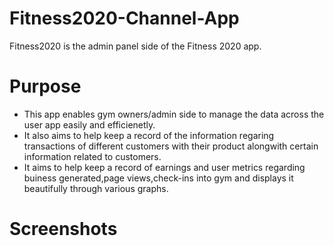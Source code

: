 # Fitness2020-Channel-App

Fitness2020 is the admin panel side of the Fitness 2020 app.

# Purpose
* This app enables gym owners/admin side to manage the data across the user app easily and efficienetly.
* It also aims to help keep a record of the information regaring transactions of different customers with their product alongwith certain information related to customers.
* It aims to help keep a record of earnings and user metrics regarding buiness generated,page views,check-ins into gym and displays it beautifully through various graphs.

# Screenshots
<br />
<!--
  <p float="left">
  
  <img src="https://github.com/ayush-sharma2601/rady-app/blob/master/WhatsApp%20Image%202021-05-11%20at%2021.43.56.jpeg" width="300"hspace="10"  />
  <img src="https://github.com/ayush-sharma2601/rady-app/blob/master/WhatsApp%20Image%202021-05-11%20at%2021.43.56%20(1).jpeg" width="300" hspace="10" />
  <img src="https://github.com/ayush-sharma2601/rady-app/blob/master/WhatsApp%20Image%202021-05-11%20at%2021.43.56%20(2).jpeg" width="300" /> 
  <img src="https://github.com/ayush-sharma2601/rady-app/blob/master/WhatsApp%20Image%202021-05-11%20at%2021.43.56%20(3).jpeg" width="300"hspace="10"  />
  <img src="https://github.com/ayush-sharma2601/rady-app/blob/master/WhatsApp%20Image%202021-05-11%20at%2021.43.56%20(4).jpeg" width="300"hspace="10"  />
  <img src="https://github.com/ayush-sharma2601/rady-app/blob/master/WhatsApp%20Image%202021-05-11%20at%2021.43.56%20(5).jpeg" width="300" hspace="10" />
  <img src="https://github.com/ayush-sharma2601/rady-app/blob/master/WhatsApp%20Image%202021-05-11%20at%2021.43.56%20(6).jpeg" width="300" /> 
  <img src="https://github.com/ayush-sharma2601/rady-app/blob/master/WhatsApp%20Image%202021-05-11%20at%2021.43.56%20(7).jpeg" width="300"hspace="10"  />
  <img src="https://github.com/ayush-sharma2601/rady-app/blob/master/WhatsApp%20Image%202021-05-11%20at%2021.43.56%20(8).jpeg" width="300" hspace="10" />
  <img src="https://github.com/ayush-sharma2601/rady-app/blob/master/WhatsApp%20Image%202021-05-11%20at%2021.43.56%20(9).jpeg" width="300" /> 
  -->

</p>

## Team Members
* [Rishabh Singh](https://github.com/rishabh-hub)
* [Ayush Sharma](https://github.com/ayush-sharma2601)
